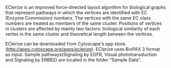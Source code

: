 EClerize is an improved force-directed layout algorithm for biological graphs that represent pathways in which the vertices are identified with EC (Enzyme Commission) numbers. The vertices with the same EC class numbers are treated as members of the same cluster. Positions of vertices in clusters are affected by mainly two factors: biological similarity of each vertex in the same cluster and theoretical length between the vertices.

EClerize can be downloaded from Cytoscape's app store.(http://apps.cytoscape.org/apps/eclerize). EClerize uses BioPAX 3 format as input. Sample pathways(Signaling by EGFR, Visual phototransduction and Signaling by ERBB2) are located in the folder "Sample Data".
